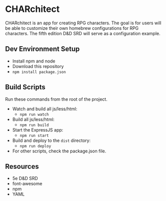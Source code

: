 # CHARchitect
CHARchitect is an app for creating RPG characters. The goal is for users will be able to customize their own homebrew configurations for RPG characters. The fifth edition D&amp;D SRD will serve as a configuration example.


## Dev Environment Setup
- Install npm and node
- Download this repository
- `npm install package.json`


## Build Scripts
Run these commands from the root of the project.
- Watch and build all js/less/html:
    - `npm run watch`
- Build all js/less/html:
    - `npm run build`
- Start the ExpressJS app:
    - `npm run start`
- Build and deploy to the `dist` directory:
    - `npm run deploy`
- For other scripts, check the package.json file.

## Resources
- 5e D&amp;D SRD
- font-awesome
- npm
- YAML
